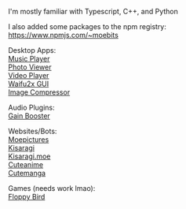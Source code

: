I'm mostly familiar with Typescript, C++, and Python

I also added some packages to the npm registry: \
https://www.npmjs.com/~moebits

Desktop Apps: \
[Music Player](https://github.com/Moebits/Music-Player) \
[Photo Viewer](https://github.com/Moebits/Photo-Viewer) \
[Video Player](https://github.com/Moebits/Video-Player) \
[Waifu2x GUI](https://github.com/Moebits/Waifu2x-GUI) \
[Image Compressor](https://github.com/Moebits/Image-Compressor) 

Audio Plugins: \
[Gain Booster](https://github.com/Moebits/Gain-Booster)

Websites/Bots: \
[Moepictures](https://github.com/Moebits/Moepictures.moe) \
[Kisaragi](https://github.com/Moebits/Kisaragi) \
[Kisaragi.moe](https://github.com/Moebits/Kisaragi.moe) \
[Cuteanime](https://github.com/Moebits/Cuteanime.moe) \
[Cutemanga](https://github.com/Moebits/Cutemanga.moe)

Games (needs work lmao): \
[Floppy Bird](https://github.com/Moebits/FloppyBird)
